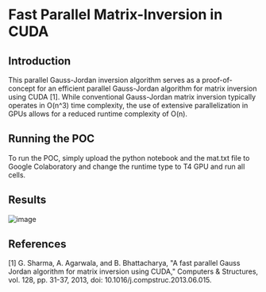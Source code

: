 # Fast Parallel Matrix-Inversion in CUDA

## Introduction
This parallel Gauss-Jordan inversion algorithm serves as a proof-of-concept for an efficient parallel Gauss-Jordan algorithm for matrix inversion using CUDA [1]. While conventional Gauss-Jordan matrix inversion typically operates in O(n^3) time complexity, the use of extensive parallelization in GPUs allows for a reduced runtime complexity of O(n).

## Running the POC
To run the POC, simply upload the python notebook and the mat.txt file to Google Colaboratory and change the runtime type to T4 GPU and run all cells.

## Results
![image](https://github.com/Sami-Hussein/Fast-Parallel-Matrix-Inversion-in-CUDA/assets/62296680/ea0a2f68-e1e0-49e1-ba1c-df51e93a39ac)

## References
[1] G. Sharma, A. Agarwala, and B. Bhattacharya, "A fast parallel Gauss Jordan algorithm for matrix inversion using CUDA," Computers & Structures, vol. 128, pp. 31-37, 2013, doi: 10.1016/j.compstruc.2013.06.015.
